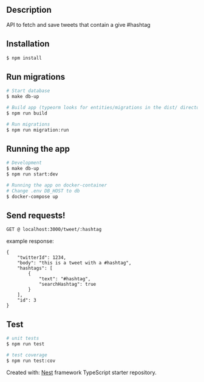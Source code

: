 ## Description

API to fetch and save tweets that contain a give #hashtag

## Installation

```bash
$ npm install
```

## Run migrations

```bash
# Start database
$ make db-up

# Build app (typeorm looks for entities/migrations in the dist/ directory)
$ npm run build

# Run migrations
$ npm run migration:run
```

## Running the app

```bash
# Development
$ make db-up
$ npm run start:dev

# Running the app on docker-container
# Change .env DB_HOST to db
$ docker-compose up
```

## Send requests!

```bash
GET @ localhost:3000/tweet/:hashtag
```

example response:

```
{
    "twitterId": 1234,
    "body": "this is a tweet with a #hashtag",
    "hashtags": [
        {
            "text": "#hashtag",
            "searchHashtag": true
        }
    ],
    "id": 3
}
```

## Test

```bash
# unit tests
$ npm run test

# test coverage
$ npm run test:cov
```

Created with:
[Nest](https://github.com/nestjs/nest) framework TypeScript starter repository.
